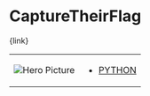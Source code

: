 # CaptureTheirFlag 

{link}
<table>
<tr>
<td>

![Hero Picture](hero.png?raw=true "Hero Picture")

</td>
<td>
<ul>
<li>

[PYTHON](CaptureTheirFlag.py)

</li>
</td>
</tr>
<table>